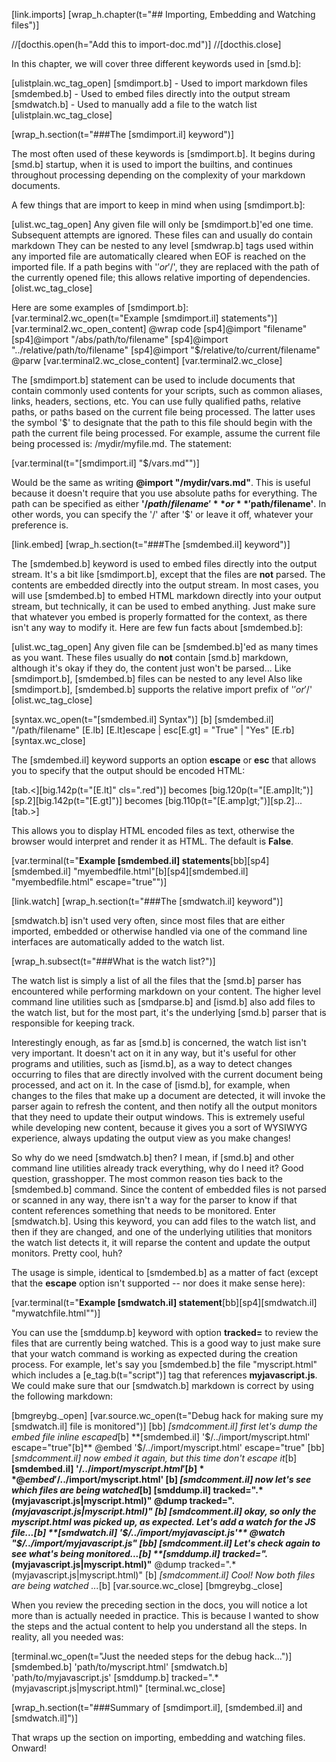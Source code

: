 [link.imports]
[wrap_h.chapter(t="## Importing, Embedding and Watching files")]

//[docthis.open(h="Add this to import-doc.md")]
//[docthis.close]


In this chapter, we will cover three different keywords used in [smd.b]:

[ulistplain.wc_tag_open]
    [smdimport.b] - Used to import markdown files
    [smdembed.b] - Used to embed files directly into the output stream
    [smdwatch.b] - Used to manually add a file to the watch list
[ulistplain.wc_tag_close]

[wrap_h.section(t="###The [smdimport.il] keyword")]

The most often used of these keywords is [smdimport.b]. It begins during [smd.b] startup, when it is used to import the builtins, and continues throughout processing depending on the complexity of your markdown documents.

A few things that are import to keep in mind when using [smdimport.b]:

[ulist.wc_tag_open]
    Any given file will only be [smdimport.b]'ed one time. Subsequent attempts are ignored.
    These files can and usually do contain markdown
    They can be nested to any level
    [smdwrap.b] tags used within any imported file are automatically cleared when EOF is reached on the imported file.
    If a path begins with '$' or '$/', they are replaced with the path of the currently opened file; this allows relative importing of dependencies.
[olist.wc_tag_close]

Here are some examples of [smdimport.b]:
[var.terminal2.wc_open(t="Example [smdimport.il] statements")]
    [var.terminal2.wc_open_content]
        @wrap code
            [sp4]@import "filename"
            [sp4]@import "/abs/path/to/filename"
            [sp4]@import "../relative/path/to/filename"
            [sp4]@import "$/relative/to/current/filename"
        @parw
    [var.terminal2.wc_close_content]
[var.terminal2.wc_close]

The [smdimport.b] statement can be used to include documents that contain commonly used contents for your scripts, such as common aliases, links, headers, sections, etc. You can use fully qualified paths, relative paths, or paths based on the current file being processed. The latter uses the symbol '$' to designate that the path to this file should begin with the path the current file being processed. For example, assume the current file being processed is: /mydir/myfile.md. The statement:

[var.terminal(t="[smdimport.il] \"$/vars.md\"")]

Would be the same as writing **@import "/mydir/vars.md"**. This is useful because it doesn't require that you use absolute paths for everything. The path can be specified as either **'$/path/filename'** or **'$path/filename'**. In other words, you can specify the '/' after '$' or leave it off, whatever your preference is.

[link.embed]
[wrap_h.section(t="###The [smdembed.il] keyword")]

The [smdembed.b] keyword is used to embed files directly into the output stream. It's a bit like [smdimport.b], except that the files are **not** parsed. The contents are embedded directly into the output stream. In most cases, you will use [smdembed.b] to embed HTML markdown directly into your output stream, but technically, it can be used to embed anything. Just make sure that whatever you embed is properly formatted for the context, as there isn't any way to modify it. Here are few fun facts about [smdembed.b]: 

[ulist.wc_tag_open]
    Any given file can be [smdembed.b]'ed as many times as you want.
    These files usually do **not** contain [smd.b] markdown, although it's okay if they do, the content just won't be parsed...
    Like [smdimport.b], [smdembed.b] files can be nested to any level
    Also like [smdimport.b], [smdembed.b] supports the relative import prefix of '$' or '$/'
[olist.wc_tag_close]

[syntax.wc_open(t="[smdembed.il] Syntax")]
    [b]
    [smdembed.il] "/path/filename" [E.lb] [E.lt]escape | esc[E.gt] = "True" | "Yes" [E.rb]
[syntax.wc_close]

The [smdembed.il] keyword supports an option **escape** or **esc** that allows you to specify that the output should be encoded HTML: 

[tab.<][big.142p(t="[E.lt]" cls=".red")] becomes [big.120p(t="[E.amp]lt;")][sp.2][big.142p(t="[E.gt]")] becomes [big.110p(t="[E.amp]gt;")][sp.2]...[tab.>]

This allows you to display HTML encoded files as text, otherwise the browser would interpret and render it as HTML. The default is **False**.

[var.terminal(t="**Example [smdembed.il] statements**[bb][sp4][smdembed.il] \"myembedfile.html\"[b][sp4][smdembed.il] \"myembedfile.html\" escape=\"true\"")]

[link.watch]
[wrap_h.section(t="###The [smdwatch.il] keyword")]

[smdwatch.b] isn't used very often, since most files that are either imported, embedded or otherwise handled via one of the command line interfaces are automatically added to the watch list.

[wrap_h.subsect(t="###What is the watch list?")]

The watch list is simply a list of all the files that the [smd.b] parser has encountered while performing markdown on your content. The higher level command line utilities such as [smdparse.b] and [ismd.b] also add files to the watch list, but for the most part, it's the underlying [smd.b] parser that is responsible for keeping track. 

Interestingly enough, as far as [smd.b] is concerned, the watch list isn't very important. It doesn't act on it in any way, but it's useful for other programs and utilities, such as [ismd.b], as a way to detect changes occurring to files that are directly involved with the current document being processed, and act on it. In the case of [ismd.b], for example, when changes to the files that make up a document are detected, it will invoke the parser again to refresh the content, and then notify all the output monitors that they need to update their output windows. This is extremely useful while developing new content, because it gives you a sort of WYSIWYG experience, always updating the output view as you make changes!

So why do we need [smdwatch.b] then? I mean, if [smd.b] and other command line utilities already track everything, why do I need it? Good question, grasshopper. The most common reason ties back to the [smdembed.b] command. Since the content of embedded files is not parsed or scanned in any way, there isn't a way for the parser to know if that content references something that needs to be monitored. Enter [smdwatch.b]. Using this keyword, you can add files to the watch list, and then if they are changed, and one of the underlying utilities that monitors the watch list detects it, it will reparse the content and update the output monitors. Pretty cool, huh?

The usage is simple, identical to [smdembed.b] as a matter of fact (except that the **escape** option isn't supported -- nor does it make sense here):

[var.terminal(t="**Example [smdwatch.il] statement**[bb][sp4][smdwatch.il] \"mywatchfile.html\"")]

You can use the [smddump.b] keyword with option **tracked=** to review the files that are currently being watched. This is a good way to just make sure that your watch command is working as expected during the creation process. For example, let's say you [smdembed.b] the file "myscript.html" which includes a [e_tag.b(t="script")] tag that references **myjavascript.js**. We could make sure that our [smdwatch.b] markdown is correct by using the following markdown:

[bmgreybg._open]
    [var.source.wc_open(t="Debug hack for making sure my [smdwatch.il] file is monitored")]
        [bb]
        *[smdcomment.il] first let's dump the embed file inline escaped*[b]
        **[smdembed.il] '$/../import/myscript.html' escape="true"[b]**
@embed '$/../import/myscript.html' escape="true"
        [bb]
        [*smdcomment.il] now embed it again, but this time don't escape it*[b]
        **[smdembed.il] '$/../import/myscript.html'[b]**
@embed '$/../import/myscript.html'
        [b]
        *[smdcomment.il] now let's see which files are being watched*[b]
        **[smddump.il] tracked=".*(myjavascript.js|myscript.html)"**
@dump tracked=".*(myjavascript.js|myscript.html)"
        [b]
        *[smdcomment.il] okay, so only the *myscript.html* was picked up, as expected. Let's add a watch for the JS file...*[b]
        **[smdwatch.il] '$/../import/myjavascipt.js'**
@watch "$/../import/myjavascript.js"
        [bb]
        *[smdcomment.il] Let's check again to see what's being monitored...*[b]
        **[smddump.il] tracked=".*(myjavascript.js|myscript.html)"**
@dump tracked=".*(myjavascript.js|myscript.html)"
        [b]
        *[smdcomment.il] Cool! Now both files are being watched ...*[b]
    [var.source.wc_close]
[bmgreybg._close]

When you review the preceding section in the docs, you will notice a lot more than is actually needed in practice. This is because I wanted to show the steps and the actual content to help you understand all the steps. In reality, all you needed was:

[terminal.wc_open(t="Just the needed steps for the debug hack...")]
    [smdembed.b] 'path/to/myscript.html'
    [smdwatch.b] 'path/to/myjavascript.js'
    [smddump.b] tracked=".*(myjavascript.js|myscript.html)"
[terminal.wc_close]

[wrap_h.section(t="###Summary of [smdimport.il], [smdembed.il] and [smdwatch.il]")]

That wraps up the section on importing, embedding and watching files. Onward!

